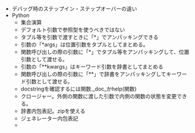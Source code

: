 - デバッグ時のステップイン・ステップオーバーの違い
- Python
	- 集合演算
	- デフォルト引数で参照型を使うべきではない
	- タプル等を引数で渡すときに「\*」でアンパッキングできる
	- 引数の「\*args」は位置引数をタプルとしてまとめる。
	- 関数呼び出しの際の引数に「\*」でタプル等をアンパッキングして、位置引数として渡せる。
	- 引数の「\*\*kwargs」はキーワード引数を辞書としてまとめる
	- 関数呼び出しの際の引数に「\*\*」で辞書をアンパッキングしてキーワード引数として渡せる。
	- docstringを確認するには関数.\_doc\_かhelp(関数)
	- クロージャー。外側の関数に渡した引数で内側の関数の状態を変更できる。
	- 辞書内包表記。zipを使える
	- ジェネレーター内包表記
	- 
	